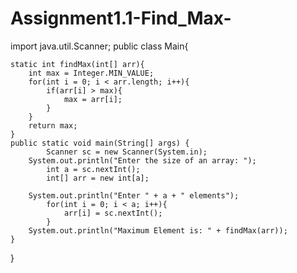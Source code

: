 # Assignment1.1-Find_Max-

import java.util.Scanner;
public class Main{

    static int findMax(int[] arr){
        int max = Integer.MIN_VALUE;
        for(int i = 0; i < arr.length; i++){
            if(arr[i] > max){
                max = arr[i];
            }
        }
        return max;
    }
    public static void main(String[] args) {
            Scanner sc = new Scanner(System.in);
        System.out.println("Enter the size of an array: ");
            int a = sc.nextInt();
            int[] arr = new int[a];

        System.out.println("Enter " + a + " elements");
            for(int i = 0; i < a; i++){
                arr[i] = sc.nextInt();
            }
        System.out.println("Maximum Element is: " + findMax(arr));
    }
}
